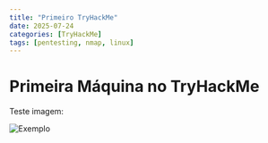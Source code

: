 ```yaml
---
title: "Primeiro TryHackMe"
date: 2025-07-24
categories: [TryHackMe]
tags: [pentesting, nmap, linux]
---
```


# Primeira Máquina no TryHackMe

Teste imagem: 

![Exemplo](../assets/img/apple-touch-icon.png)
